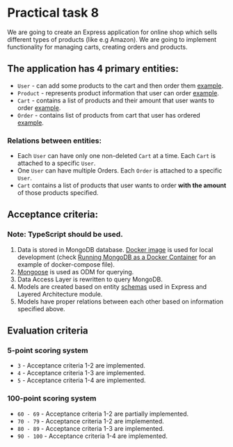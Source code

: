 # Practical task 8

We are going to create an Express application for online shop which sells different types of products (like e.g Amazon). We are going to implement functionality for managing carts, creating orders and products.

## The application has 4 primary entities:

- ``User`` - can add some products to the cart and then order them [example](https://git.epam.com/ld-global-coordinators/js-programs/nodejs-gmp-coursebook/-/blob/master/public-for-mentees/6-express-layered-architecture/schemas/user.entity.ts).
- ``Product`` - represents product information that user can order [example](https://git.epam.com/ld-global-coordinators/js-programs/nodejs-gmp-coursebook/-/blob/master/public-for-mentees/6-express-layered-architecture/schemas/product.entity.ts).
- ``Cart`` - contains a list of products and their amount that user wants to order [example](https://git.epam.com/ld-global-coordinators/js-programs/nodejs-gmp-coursebook/-/blob/master/public-for-mentees/6-express-layered-architecture/schemas/cart.entity.ts).
- ``Order`` - contains list of products from cart that user has ordered [example](https://git.epam.com/ld-global-coordinators/js-programs/nodejs-gmp-coursebook/-/blob/master/public-for-mentees/6-express-layered-architecture/schemas/order.entity.ts).

### Relations between entities:

- Each ``User`` can have only one non-deleted ``Cart`` at a time. Each ``Cart`` is attached to a specific ``User``.
- One ``User`` can have multiple Orders. Each ``Order`` is attached to a specific ``User``.
- ``Cart`` contains a list of products that user wants to order **with the amount** of those products specified.

## Acceptance criteria:

### Note: TypeScript should be used.

1. Data is stored in MongoDB database. [Docker image](https://hub.docker.com/_/mongo) is used for local development (check [Running MongoDB as a Docker Container](https://www.baeldung.com/linux/mongodb-as-docker-container#2-building-container-using-a-compose-file) for an example of docker-compose file).
2. [Mongoose](https://mongoosejs.com/) is used as ODM for querying.
3. Data Access Layer is rewritten to query MongoDB.
4. Models are created based on entity [schemas](https://git.epam.com/ld-global-coordinators/js-programs/nodejs-gmp-coursebook/-/tree/master/public-for-mentees/6-express-layered-architecture/schemas) used in Express and Layered Architecture module.
5. Models have proper relations between each other based on information specified above.

## Evaluation criteria

### 5-point scoring system

- `3` - Acceptance criteria 1-2 are implemented.
- `4` - Acceptance criteria 1-3 are implemented.
- `5` - Acceptance criteria 1-4 are implemented.

### 100-point scoring system

- `60 - 69` - Acceptance criteria 1-2 are partially implemented.
- `70 - 79` - Acceptance criteria 1-2 are implemented.
- `80 - 89` - Acceptance criteria 1-3 are implemented.
- `90 - 100` - Acceptance criteria 1-4 are implemented.